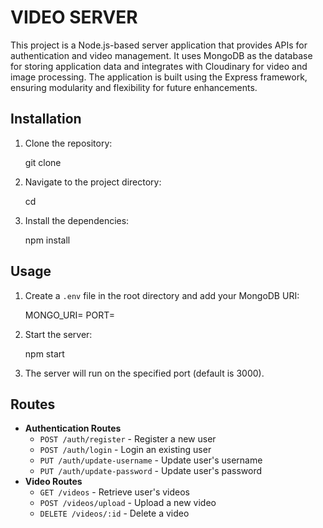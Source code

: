 # VIDEO SERVER

This project is a Node.js-based server application that provides APIs for authentication and video management. It uses MongoDB as the database for storing application data and integrates with Cloudinary for video and image processing. The application is built using the Express framework, ensuring modularity and flexibility for future enhancements.

## Installation

1. Clone the repository:
   
   git clone <repository-url>
   
2. Navigate to the project directory:
   
   cd <project-directory>
   
3. Install the dependencies:
   
   npm install
   

## Usage

1. Create a `.env` file in the root directory and add your MongoDB URI:
   
   MONGO_URI=<your-mongodb-uri>
   PORT=<your-port>
   

2. Start the server:
   
   npm start
   

3. The server will run on the specified port (default is 3000).

## Routes

- **Authentication Routes**
  - `POST /auth/register` - Register a new user
  - `POST /auth/login` - Login an existing user
  - `PUT /auth/update-username` - Update user's username
  - `PUT /auth/update-password` - Update user's password
- **Video Routes**
  - `GET /videos` - Retrieve user's videos
  - `POST /videos/upload` - Upload a new video
  - `DELETE /videos/:id` - Delete a video


